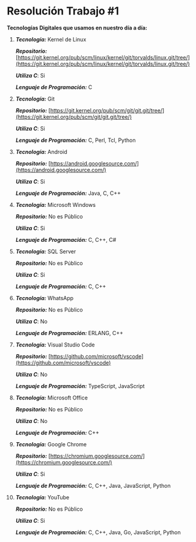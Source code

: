 # Resolución Trabajo #1

**Tecnologías Digitales que usamos en nuestro día a día:**

1. ***Tecnología:*** Kernel de Linux

    ***Repositorio:***  [https://git.kernel.org/pub/scm/linux/kernel/git/torvalds/linux.git/tree/](https://git.kernel.org/pub/scm/linux/kernel/git/torvalds/linux.git/tree/)

    ***Utiliza C***: Si

    ***Lenguaje de Programación:*** C

2. ***Tecnología:*** Git

    ***Repositorio:***  [https://git.kernel.org/pub/scm/git/git.git/tree/](https://git.kernel.org/pub/scm/git/git.git/tree/)
  
    ***Utiliza C***: Si

    ***Lenguaje de Programación:*** C, Perl, Tcl, Python

3. ***Tecnología:*** Android

    ***Repositorio:*** [https://android.googlesource.com/](https://android.googlesource.com/)

    ***Utiliza C***: Si

    ***Lenguaje de Programación:*** Java, C, C++

4. ***Tecnología:*** Microsoft Windows

    ***Repositorio:*** No es Público

    ***Utiliza C***: Si

    ***Lenguaje de Programación:*** C, C++, C#

5. ***Tecnología:*** SQL Server

    ***Repositorio:*** No es Público
  
    ***Utiliza C***: Si

    ***Lenguaje de Programación:*** C, C++

6. ***Tecnología:*** WhatsApp

    ***Repositorio:*** No es Público
  
    ***Utiliza C***: No

    ***Lenguaje de Programación:*** ERLANG, C++

7. ***Tecnología:*** Visual Studio Code

    ***Repositorio:*** [https://github.com/microsoft/vscode](https://github.com/microsoft/vscode)

    ***Utiliza C***: No

    ***Lenguaje de Programación:*** TypeScript, JavaScript

8. ***Tecnología:*** Microsoft Office

    ***Repositorio:*** No es Público
  
    ***Utiliza C***: No

    ***Lenguaje de Programación:*** C++

9. ***Tecnología:*** Google Chrome

    ***Repositorio:*** [https://chromium.googlesource.com/](https://chromium.googlesource.com/)

    ***Utiliza C***: Si

    ***Lenguaje de Programación:*** C, C++, Java, JavaScript, Python

10. ***Tecnología:*** YouTube

    ***Repositorio:*** No es Público

    ***Utiliza C***: Si

    ***Lenguaje de Programación:*** C, C++, Java, Go, JavaScript, Python
